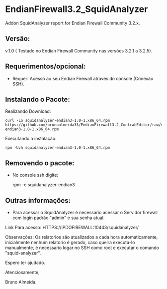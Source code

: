 # EndianFirewall3.2_SquidAnalyzer
 Addon SquidAnalyzer report for Endian Firewall Community 3.2.x.


Versão:
--------

v.1.0 ( Testado no Endian Firewall Community nas versões 3.2.1 a 3.2.5).



Requerimentos/opcional:
--------
- Requer: Acesso ao seu Endian Firewall atraves do console (Conexão SSH).



Instalando o Pacote:
--------

Realizando Download:

    curl -Lo squidanalyzer-endian3-1.0-1.x86_64.rpm https://github.com/brunoalmeida33/EndianFirewall3.2_ContrabEditor/raw/master/croneditor-endian3-1.0-1.x86_64.rpm
    
    
Executando a instalação:

    rpm -Uvh squidanalyzer-endian3-1.0-1.x86_64.rpm
    

Removendo o pacote:
--------
- No console ssh digite:

    rpm -e squidanalyzer-endian3
    
    
    
Outras informações:
------------------

- Para acessar o SquidAnalyzer é necessario acessar o Servidor firewall com login padrão "admin" e sua senha atual.

Link Para acesso: HTTPS://IPDOFIREWALL:10443/squidanalyzer/

Observações: Os relatorios são atualizados a cada hora automaticamente, inicialmente nenhum relatorio é gerado, caso queira executa-lo manualmente, é necessario logar no SSH como root e executar o comando "squid-analyzer". 

Espero ter ajudado.

Atenciosamente,

Bruno Almeida.
  
  
